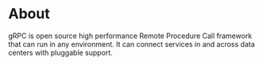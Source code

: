 # About

gRPC is  open source high performance Remote Procedure Call framework that can run in any environment. It can connect services in and across data centers with pluggable support.